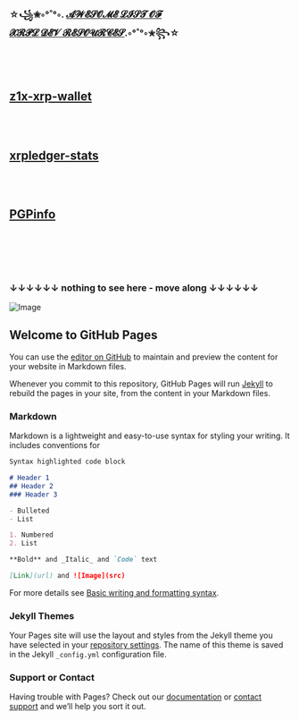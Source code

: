 
### ☆꧁✬◦°˚°◦. [𝓐𝓦𝓔𝓢𝓞𝓜𝓔 𝓛𝓘𝓢𝓣 𝓞𝓕](https://github.com/f1f47a23/AWESOME/blob/main/AWESOME-LIST-OF-XRPL-DEV-RESOURCES.md)<br>[𝓧𝓡𝓟𝓛 𝓓𝓔𝓥 𝓡𝓔𝓢𝓞𝓤𝓡𝓒𝓔𝓢](https://github.com/f1f47a23/AWESOME/blob/main/AWESOME-LIST-OF-XRPL-DEV-RESOURCES.md).◦°˚°◦✬꧂☆


<br><br>

## [z1x-xrp-wallet](https://github.com/f1f47a23/z1x-xrp-wallet)


<br><br>

## [xrpledger-stats](https://tinyurl.com/xrpledger)

<br><br>

## [PGPinfo](https://f1f47a23.github.io/PGPinfo.txt) 


<br><br><br><br>

### ↓↓↓↓↓↓ nothing to see here - move along ↓↓↓↓↓↓
![Image](https://f1f47a23.github.io/img/nothing-to-see-here-move-along.jpg)
## Welcome to GitHub Pages

You can use the [editor on GitHub](https://github.com/f1f47a23/f1f47a23.github.io/edit/main/index.md) to maintain and preview the content for your website in Markdown files.

Whenever you commit to this repository, GitHub Pages will run [Jekyll](https://jekyllrb.com/) to rebuild the pages in your site, from the content in your Markdown files.

### Markdown

Markdown is a lightweight and easy-to-use syntax for styling your writing. It includes conventions for

```markdown
Syntax highlighted code block

# Header 1
## Header 2
### Header 3

- Bulleted
- List

1. Numbered
2. List

**Bold** and _Italic_ and `Code` text

[Link](url) and ![Image](src)
```

For more details see [Basic writing and formatting syntax](https://docs.github.com/en/github/writing-on-github/getting-started-with-writing-and-formatting-on-github/basic-writing-and-formatting-syntax).

### Jekyll Themes

Your Pages site will use the layout and styles from the Jekyll theme you have selected in your [repository settings](https://github.com/f1f47a23/f1f47a23.github.io/settings/pages). The name of this theme is saved in the Jekyll `_config.yml` configuration file.

### Support or Contact

Having trouble with Pages? Check out our [documentation](https://docs.github.com/categories/github-pages-basics/) or [contact support](https://support.github.com/contact) and we’ll help you sort it out.
